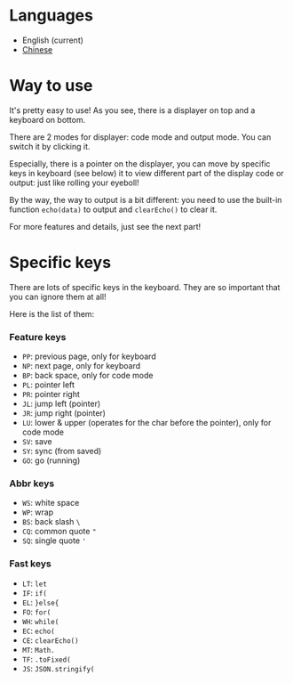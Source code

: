# Languages
- English (current)
- [Chinese](https://github.com/jwhgzs/vepp-jstudio/blob/master/README.chinese.md)

# Way to use

It's pretty easy to use! As you see, there is a displayer on top and a keyboard on bottom.

There are 2 modes for displayer: code mode and output mode. You can switch it by clicking it.

Especially, there is a pointer on the displayer, you can move by specific keys in keyboard (see below) it to view different part of the display code or output: just like rolling your eyeboll!

By the way, the way to output is a bit different: you need to use the built-in function `echo(data)` to output and `clearEcho()` to clear it.

For more features and details, just see the next part!

# Specific keys

There are lots of specific keys in the keyboard. They are so important that you can ignore them at all!

Here is the list of them:

### Feature keys
- `PP`: previous page, only for keyboard
- `NP`: next page, only for keyboard
- `BP`: back space, only for code mode
- `PL`: pointer left
- `PR`: pointer right
- `JL`: jump left (pointer)
- `JR`: jump right (pointer)
- `LU`: lower & upper (operates for the char before the pointer), only for code mode
- `SV`: save
- `SY`: sync (from saved)
- `GO`: go (running)

### Abbr keys
- `WS`: white space
- `WP`: wrap
- `BS`: back slash `\`
- `CQ`: common quote `"`
- `SQ`: single quote `'`

### Fast keys
- `LT`: `let `
- `IF`: `if(`
- `EL`: `}else{`
- `FO`: `for(`
- `WH`: `while(`
- `EC`: `echo(`
- `CE`: `clearEcho()`
- `MT`: `Math.`
- `TF`: `.toFixed(`
- `JS`: `JSON.stringify(`